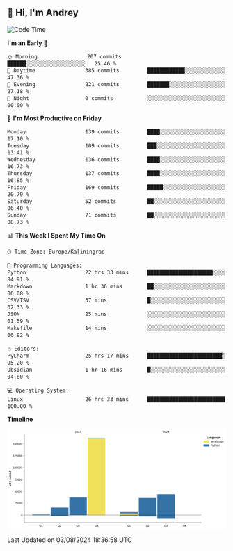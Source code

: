## 👋 Hi, I'm Andrey

<!--START_SECTION:waka-->
![Code Time](http://img.shields.io/badge/Code%20Time-282%20hrs%2026%20mins-blue)

**I'm an Early 🐤** 

```text
🌞 Morning                207 commits         ██████░░░░░░░░░░░░░░░░░░░   25.46 % 
🌆 Daytime                385 commits         ████████████░░░░░░░░░░░░░   47.36 % 
🌃 Evening                221 commits         ███████░░░░░░░░░░░░░░░░░░   27.18 % 
🌙 Night                  0 commits           ░░░░░░░░░░░░░░░░░░░░░░░░░   00.00 % 
```
📅 **I'm Most Productive on Friday** 

```text
Monday                   139 commits         ████░░░░░░░░░░░░░░░░░░░░░   17.10 % 
Tuesday                  109 commits         ███░░░░░░░░░░░░░░░░░░░░░░   13.41 % 
Wednesday                136 commits         ████░░░░░░░░░░░░░░░░░░░░░   16.73 % 
Thursday                 137 commits         ████░░░░░░░░░░░░░░░░░░░░░   16.85 % 
Friday                   169 commits         █████░░░░░░░░░░░░░░░░░░░░   20.79 % 
Saturday                 52 commits          ██░░░░░░░░░░░░░░░░░░░░░░░   06.40 % 
Sunday                   71 commits          ██░░░░░░░░░░░░░░░░░░░░░░░   08.73 % 
```


📊 **This Week I Spent My Time On** 

```text
🕑︎ Time Zone: Europe/Kaliningrad

💬 Programming Languages: 
Python                   22 hrs 33 mins      █████████████████████░░░░   84.91 % 
Markdown                 1 hr 36 mins        ██░░░░░░░░░░░░░░░░░░░░░░░   06.08 % 
CSV/TSV                  37 mins             █░░░░░░░░░░░░░░░░░░░░░░░░   02.33 % 
JSON                     25 mins             ░░░░░░░░░░░░░░░░░░░░░░░░░   01.59 % 
Makefile                 14 mins             ░░░░░░░░░░░░░░░░░░░░░░░░░   00.92 % 

🔥 Editors: 
PyCharm                  25 hrs 17 mins      ████████████████████████░   95.20 % 
Obsidian                 1 hr 16 mins        █░░░░░░░░░░░░░░░░░░░░░░░░   04.80 % 

💻 Operating System: 
Linux                    26 hrs 33 mins      █████████████████████████   100.00 % 
```

**Timeline**

![Lines of Code chart](https://raw.githubusercontent.com/Mist3s/Mist3s/main/assets/bar_graph.png)


 Last Updated on 03/08/2024 18:36:58 UTC
<!--END_SECTION:waka-->

